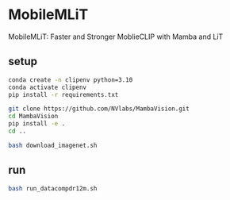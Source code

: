 # MobileMLiT
MobileMLiT: Faster and Stronger MoblieCLIP with Mamba and LiT

## setup

```bash
conda create -n clipenv python=3.10
conda activate clipenv
pip install -r requirements.txt

git clone https://github.com/NVlabs/MambaVision.git
cd MambaVision
pip install -e .
cd ..
```


```bash
bash download_imagenet.sh
```

## run
```bash
bash run_datacompdr12m.sh
```
